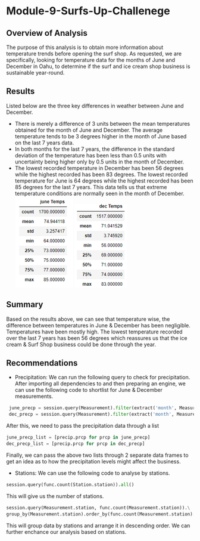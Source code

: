 # Module-9-Surfs-Up-Challenege
## Overview of Analysis
The purpose of this analysis is to obtain more information about temperature trends before opening the surf shop. As requested, we are specifically, looking for temperature data for the months of June and December in Oahu, to determine if the surf and ice cream shop business is sustainable year-round.
## Results
Listed below are the three key differences in weather between June and December.
-	There is merely a difference of 3 units between the mean temperatures obtained for the month of June and December. The average temperature tends to be 3 degrees higher in the month of June based on the last 7 years data.
-	In both months for the last 7 years, the difference in the standard deviation of the temperature has been less than 0.5 units with uncertainty being higher only by 0.5 units in the month of December.
-	The lowest recorded temperature in December has been 56 degrees while the highest recorded has been 83 degrees. The lowest recorded temperature for June is 64 degrees while the highest recorded has been 85 degrees for the last 7 years.  This data tells us that extreme temperature conditions are normally seen in the month of December.
![June Temperatures](https://github.com/ritwikthakar/Module-9-Surfs-Up-Challenege/blob/main/Resources/June%20Temps.PNG)
![Dec Temperatures](https://github.com/ritwikthakar/Module-9-Surfs-Up-Challenege/blob/main/Resources/Dec%20Temps.PNG)
## Summary
Based on the results above, we can see that temperature wise, the difference between temperatures in June & December has been negligible. Temperatures have been mostly high. The lowest temperature recorded over the last 7 years has been 56 degrees which reassures us that the ice cream & Surf Shop business could be done through the year.
## Recommendations
-	Precipitation: We can run the following query to check for precipitation. 
After importing all dependencies to and then preparing an engine, we can
use the following code to shortlist for June & December measurements.
```python
 june_precp = session.query(Measurement).filter(extract('month', Measurement.date) == 6)
 dec_precp = session.query(Measurement).filter(extract('month', Measurement.date) == 6)
 ``` 
 After this, we need to pass the precipitation data through a list
```python
june_precp_list = [precip.prcp for prcp in june_precp]
dec_precp_list = [precip.prcp for prcp in dec_precp]
```
Finally, we can pass the above two lists through 2 separate data frames to get an idea as to how
the precipitation levels might affect the business.

-	Stations: We can use the following code to analyse by stations.
```python
session.query(func.count(Station.station)).all()
```
This will give us the number of stations.
```python
session.query(Measurement.station, func.count(Measurement.station)).\
group_by(Measurement.station).order_by(func.count(Measurement.station).desc()).all()
```
This will group data by stations and arrange it in descending order. We can further enchance our analysis based on stations.
